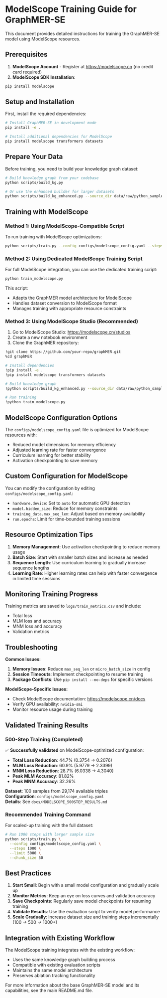 # ModelScope Training Guide for GraphMER-SE

This document provides detailed instructions for training the GraphMER-SE model using ModelScope resources.

## Prerequisites

1. **ModelScope Account** - Register at https://modelscope.cn (no credit card required)
2. **ModelScope SDK Installation**:
```bash
pip install modelscope
```

## Setup and Installation

First, install the required dependencies:

```bash
# Install GraphMER-SE in development mode
pip install -e .

# Install additional dependencies for ModelScope
pip install modelscope transformers datasets
```

## Prepare Your Data

Before training, you need to build your knowledge graph dataset:

```bash
# Build knowledge graph from your codebase
python scripts/build_kg.py

# Or use the enhanced builder for larger datasets
python scripts/build_kg_enhanced.py --source_dir data/raw/python_samples
```

## Training with ModelScope

### Method 1: Using ModelScope-Compatible Script

To run training with ModelScope optimizations:

```bash
python scripts/train.py --config configs/modelscope_config.yaml --steps 100 --modelscope
```

### Method 2: Using Dedicated ModelScope Training Script

For full ModelScope integration, you can use the dedicated training script:

```bash
python train_modelscope.py
```

This script:
- Adapts the GraphMER model architecture for ModelScope
- Handles dataset conversion to ModelScope format
- Manages training with appropriate resource constraints

### Method 3: Using ModelScope Studio (Recommended)

1. Go to ModelScope Studio: https://modelscope.cn/studios
2. Create a new notebook environment
3. Clone the GraphMER repository:

```bash
!git clone https://github.com/your-repo/graphMER.git
%cd graphMER

# Install dependencies
!pip install -e .
!pip install modelscope transformers datasets

# Build knowledge graph
!python scripts/build_kg_enhanced.py --source_dir data/raw/python_samples

# Run training
!python train_modelscope.py
```

## ModelScope Configuration Options

The `configs/modelscope_config.yaml` file is optimized for ModelScope resources with:

- Reduced model dimensions for memory efficiency
- Adjusted learning rate for faster convergence
- Curriculum learning for better stability
- Activation checkpointing to save memory

## Custom Configuration for ModelScope

You can modify the configuration by editing `configs/modelscope_config.yaml`:

- `hardware.device`: Set to `auto` for automatic GPU detection
- `model.hidden_size`: Reduce for memory constraints
- `training_data.max_seq_len`: Adjust based on memory availability
- `run.epochs`: Limit for time-bounded training sessions

## Resource Optimization Tips

1. **Memory Management**: Use activation checkpointing to reduce memory usage
2. **Batch Size**: Start with smaller batch sizes and increase as needed
3. **Sequence Length**: Use curriculum learning to gradually increase sequence lengths
4. **Learning Rate**: Higher learning rates can help with faster convergence in limited time sessions

## Monitoring Training Progress

Training metrics are saved to `logs/train_metrics.csv` and include:
- Total loss
- MLM loss and accuracy
- MNM loss and accuracy
- Validation metrics

## Troubleshooting

**Common Issues:**

1. **Memory Issues**: Reduce `max_seq_len` or `micro_batch_size` in config
2. **Session Timeouts**: Implement checkpointing to resume training
3. **Package Conflicts**: Use `pip install --no-deps` for specific versions

**ModelScope-Specific Issues:**

- Check ModelScope documentation: https://modelscope.cn/docs
- Verify GPU availability: `nvidia-smi`
- Monitor resource usage during training

## Validated Training Results

### 500-Step Training (Completed)

✅ **Successfully validated** on ModelScope-optimized configuration:

- **Total Loss Reduction**: 44.7% (0.3754 → 0.2076)
- **MLM Loss Reduction**: 60.9% (5.9779 → 2.3399)
- **MNM Loss Reduction**: 28.7% (6.0338 → 4.3040)
- **Peak MLM Accuracy**: 81.82%
- **Peak MNM Accuracy**: 32.26%

**Dataset**: 100 samples from 29,174 available triples  
**Configuration**: `configs/modelscope_config.yaml`  
**Details**: See `docs/MODELSCOPE_500STEP_RESULTS.md`

### Recommended Training Command

For scaled-up training with the full dataset:

```bash
# Run 1000 steps with larger sample size
python scripts/train.py \
  --config configs/modelscope_config.yaml \
  --steps 1000 \
  --limit 5000 \
  --chunk_size 50
```

## Best Practices

1. **Start Small**: Begin with a small model configuration and gradually scale up
2. **Monitor Metrics**: Keep an eye on loss curves and validation accuracy
3. **Save Checkpoints**: Regularly save model checkpoints for resuming training
4. **Validate Results**: Use the evaluation script to verify model performance
5. **Scale Gradually**: Increase dataset size and training steps incrementally (100 → 500 → 1000+)

## Integration with Existing Workflow

The ModelScope training integrates with the existing workflow:

- Uses the same knowledge graph building process
- Compatible with existing evaluation scripts
- Maintains the same model architecture
- Preserves ablation tracking functionality

For more information about the base GraphMER-SE model and its capabilities, see the main README.md file.